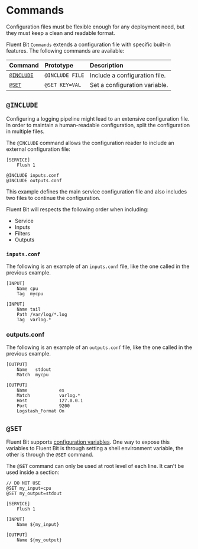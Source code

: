 # Commands

Configuration files must be flexible enough for any deployment need, but they must keep a clean and readable format.

Fluent Bit `Commands` extends a configuration file with specific built-in features.
The following commands are available:

| Command | Prototype | Description |
| :--- | :--- | :--- |
| [`@INCLUDE`](commands.md#cmd_include) | `@INCLUDE FILE` | Include a configuration file. |
| [`@SET`](commands.md#cmd_set) | `@SET KEY=VAL` | Set a configuration variable. |

## `@INCLUDE` <a id="cmd_include"></a>

Configuring a logging pipeline might lead to an extensive configuration file. In order to maintain a human-readable configuration, split the configuration in multiple files.

The `@INCLUDE` command allows the configuration reader to include an external configuration file:

```text
[SERVICE]
    Flush 1

@INCLUDE inputs.conf
@INCLUDE outputs.conf
```

This example defines the main service configuration file and also includes two files to continue the configuration.

Fluent Bit will respects the following order when including:

- Service
- Inputs
- Filters
- Outputs

### `inputs.conf`

The following is an example of an `inputs.conf` file, like the one called in the
previous example.

```text
[INPUT]
    Name cpu
    Tag  mycpu

[INPUT]
    Name tail
    Path /var/log/*.log
    Tag  varlog.*
```

### outputs.conf

The following is an example of an `outputs.conf` file, like the one called in the
previous example.

```text
[OUTPUT]
    Name   stdout
    Match  mycpu

[OUTPUT]
    Name            es
    Match           varlog.*
    Host            127.0.0.1
    Port            9200
    Logstash_Format On
```

## `@SET` <a id="cmd_set"></a>

Fluent Bit supports [configuration variables](variables.md). One way to expose this variables to Fluent Bit is through setting a shell environment variable, the other is through the `@SET` command.

The `@SET` command can only be used at root level of each line. It can't be used inside a section:

```text
// DO NOT USE
@SET my_input=cpu
@SET my_output=stdout

[SERVICE]
    Flush 1

[INPUT]
    Name ${my_input}

[OUTPUT]
    Name ${my_output}
```
